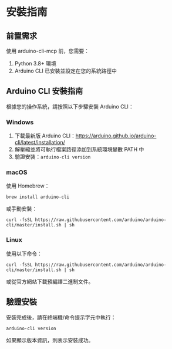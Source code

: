 # 安裝指南

## 前置需求

使用 arduino-cli-mcp 前，您需要：

1. Python 3.8+ 環境
2. Arduino CLI 已安裝並設定在您的系統路徑中

## Arduino CLI 安裝指南

根據您的操作系統，請按照以下步驟安裝 Arduino CLI：

### Windows

1. 下載最新版 Arduino CLI：https://arduino.github.io/arduino-cli/latest/installation/
2. 解壓縮並將可執行檔案路徑添加到系統環境變數 PATH 中
3. 驗證安裝：`arduino-cli version`

### macOS

使用 Homebrew：

```
brew install arduino-cli
```

或手動安裝：

```
curl -fsSL https://raw.githubusercontent.com/arduino/arduino-cli/master/install.sh | sh
```

### Linux

使用以下命令：

```
curl -fsSL https://raw.githubusercontent.com/arduino/arduino-cli/master/install.sh | sh
```

或從官方網站下載預編譯二進制文件。

## 驗證安裝

安裝完成後，請在終端機/命令提示字元中執行：

```
arduino-cli version
```

如果顯示版本資訊，則表示安裝成功。
